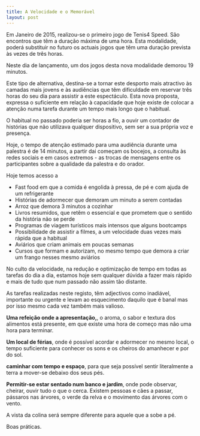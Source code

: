 ```yaml
---
title: A Velocidade e o Memorável
layout: post
---
```

Em Janeiro de 2015, realizou-se o primeiro jogo de Tenis4 Speed. São encontros que têm a duração máxima de uma hora. Esta modalidade, poderá  substituir no futuro os actuais jogos que têm uma duração prevista às vezes de três horas. 

Neste dia de lançamento, um dos jogos desta nova modalidade demorou 19 minutos. 

Este tipo de alternativa, destina-se a tornar este desporto mais atractivo às camadas mais jovens e às audiências que têm dificuldade em reservar três horas do seu dia para assistir a este espectáculo. Esta nova proposta, expressa o suficiente em relação à capacidade que hoje existe de colocar a atenção numa tarefa durante um tempo mais longo que o habitual. 

O habitual no passado poderia ser horas a fio, a ouvir um contador de histórias que não utilizava qualquer dispositivo, sem ser a sua própria voz e presença.

Hoje, o tempo de atenção estimado para uma audiência durante uma palestra é de 14 minutos, a partir dai começam os bocejos, a consulta às redes sociais e em casos extremos - as trocas de mensagens entre os participantes sobre a qualidade da palestra e do orador. 

Hoje temos acesso a

+ Fast food em que a comida é engolida à pressa, de pé e com ajuda de um refrigerante 
+ Histórias de adormecer que demoram um minuto a serem contadas
+ Arroz que demora 3 minutos a cozinhar
+ Livros resumidos, que retêm o essencial e que prometem que o sentido da história não se perde
+ Programas de viagem turísticos mais intensos que alguns bootcamps
+ Possibilidade de assistir a filmes, a um velocidade duas vezes mais rápida que a habitual
+ Aviários que criam animais em poucas semanas 
+ Cursos que formam e autorizam, no mesmo tempo que demora a criar um frango nesses mesmo aviários

No culto da velocidade, na redução e optimização de tempo em todas as tarefas do dia a dia, estamos hoje sem qualquer dúvida a fazer mais rápido e mais de tudo que num passado não assim tão distante.

As tarefas realizadas neste registo, têm adjectivos como inadiável, importante ou urgente e levam ao esquecimento daquilo que é banal mas por isso mesmo cada vez também mais valioso. 

**Uma refeição onde a apresentação,**, o aroma, o sabor e textura dos alimentos está presente, em que existe uma hora de começo mas não uma hora para terminar.

**Um local de férias**, onde é possível acordar e adormecer no mesmo local, o tempo suficiente para conhecer os sons e os cheiros do amanhecer e por do sol.

**caminhar com tempo e espaço**, para que seja possível sentir literalmente a terra a mover-se debaixo dos seus pés. 

**Permitir-se estar sentado num banco e jardim**, onde pode observar, cheirar, ouvir tudo o que o cerca. Existem pessoas e cães a passar, pássaros nas árvores, o verde da relva e o movimento das árvores com o vento.

A vista da colina será sempre diferente para aquele que a sobe a pé.

Boas práticas. 